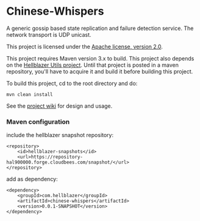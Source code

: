 Chinese-Whispers
================

A generic gossip based state replication and failure detection service.  The network transport is UDP unicast.

This project is licensed under the [Apache license, version 2.0](http://www.apache.org/licenses/LICENSE-2.0).

This project requires Maven version 3.x to build.  This project also depends on the [Hellblazer Utils project](https://github.com/Hellblazer/Utils).  Until that project is posted in a maven repository, you'll have to acquire it and build it before building this project.

To build this project, cd to the root directory and do:

    mvn clean install

See the [project wiki](https://github.com/Hellblazer/Chinese-Whispers/wiki) for design and usage.

### Maven configuration

include the hellblazer snapshot repository:

    <repository>
        <id>hellblazer-snapshots</id>
        <url>https://repository-hal900000.forge.cloudbees.com/snapshot/</url>
    </repository>
    
add as dependency:

    <dependency>
        <groupId>com.hellblazer</groupId>
        <artifactId>chinese-whispers</artifactId>
        <version>0.0.1-SNAPSHOT</version>
    </dependency>
